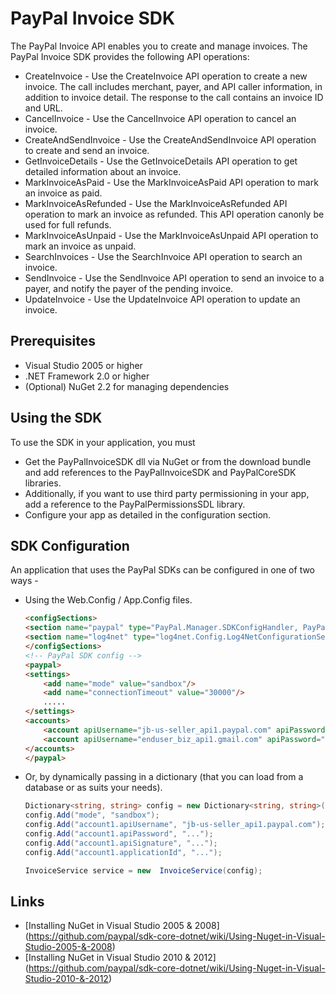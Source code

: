 
# PayPal Invoice SDK

The PayPal Invoice API enables you to create and manage invoices. The PayPal Invoice SDK provides the following API operations:

   * CreateInvoice - Use the CreateInvoice API operation to create a new invoice. The call includes merchant, payer, and API caller information, in addition to invoice detail. The response to the call contains an invoice ID and URL.
   * CancelInvoice - Use the CancelInvoice API operation to cancel an invoice. 
   * CreateAndSendInvoice - Use the CreateAndSendInvoice API operation to create and send an invoice.
   * GetInvoiceDetails - Use the GetInvoiceDetails API operation to get detailed information about an invoice.
   * MarkInvoiceAsPaid - Use the MarkInvoiceAsPaid API operation to mark an invoice as paid. 
   * MarkInvoiceAsRefunded - Use the MarkInvoiceAsRefunded API operation to mark an invoice as refunded. This API operation canonly be used for full refunds.
   * MarkInvoiceAsUnpaid - Use the MarkInvoiceAsUnpaid API operation to mark an invoice as unpaid.
   * SearchInvoices - Use the SearchInvoice API operation to search an invoice.
   * SendInvoice - Use the SendInvoice API operation to send an invoice to a payer, and notify the payer of the pending invoice.
   * UpdateInvoice - Use the UpdateInvoice API operation to update an invoice.


## Prerequisites

   * Visual Studio 2005 or higher
   * .NET Framework 2.0 or higher
   * (Optional) NuGet 2.2 for managing dependencies

## Using the SDK

   To use the SDK in your application, you must
   
   * Get the PayPalInvoiceSDK dll via NuGet or from the download bundle and add references to the PayPalInvoiceSDK and PayPalCoreSDK libraries.
   * Additionally, if you want to use third party permissioning in your app, add a reference to the PayPalPermissionsSDL library.
   * Configure your app as detailed in the configuration section.
   
## SDK Configuration

  An application that uses the PayPal SDKs can be configured in one of two ways -
  
  * Using the Web.Config / App.Config files.

	```html
    <configSections>
	<section name="paypal" type="PayPal.Manager.SDKConfigHandler, PayPalCoreSDK" />
	<section name="log4net" type="log4net.Config.Log4NetConfigurationSectionHandler, log4net" />
	</configSections>
	<!-- PayPal SDK config -->
	<paypal>
	<settings>
	    <add name="mode" value="sandbox"/>	    
	    <add name="connectionTimeout" value="30000"/>
	    .....
	</settings>
	<accounts>
	    <account apiUsername="jb-us-seller_api1.paypal.com" apiPassword="..." apiSignature="..." applicationId='...' />
	    <account apiUsername="enduser_biz_api1.gmail.com" apiPassword="..." apiCertificate="..." privateKeyPassword="..." applicationId='...' />
	</accounts>
	</paypal>
    ```
  
  * Or, by dynamically passing in a dictionary (that you can load from a database or as suits your needs).

    ```csharp
    Dictionary<string, string> config = new Dictionary<string, string>();
    config.Add("mode", "sandbox");
    config.Add("account1.apiUsername", "jb-us-seller_api1.paypal.com");
    config.Add("account1.apiPassword", "...");
    config.Add("account1.apiSignature", "...");
    config.Add("account1.applicationId", "...");
    
    InvoiceService service = new  InvoiceService(config);
    ```

## Links

   * [Installing NuGet in Visual Studio 2005 & 2008] (https://github.com/paypal/sdk-core-dotnet/wiki/Using-Nuget-in-Visual-Studio-2005-&-2008)
   * [Installing NuGet in Visual Studio 2010 & 2012] (https://github.com/paypal/sdk-core-dotnet/wiki/Using-Nuget-in-Visual-Studio-2010-&-2012)

